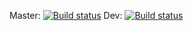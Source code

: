 Master: [![Build status](https://travis-ci.org/lmnoel/spatial_access.svg?master)](https://travis-ci.org/lmnoel)
Dev: [![Build status](https://travis-ci.org/lmnoel/spatial_access.svg?dev_lnoel)](https://travis-ci.org/lmnoel)
